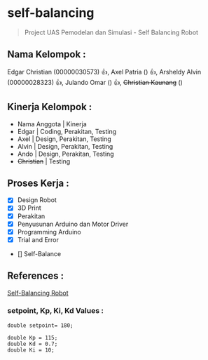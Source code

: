 # self-balancing
> Project UAS Pemodelan dan Simulasi - Self Balancing Robot

## Nama Kelompok : 
Edgar Christian (00000030573) :+1:, Axel Patria () :+1:, Arsheldy Alvin (00000028323) :+1:, Julando Omar () :+1:, ~~Christian Kaunang~~ ()

## Kinerja Kelompok :
- Nama Anggota | Kinerja
- Edgar | Coding, Perakitan, Testing
- Axel | Design, Perakitan, Testing
- Alvin | Design, Perakitan, Testing
- Ando | Design, Perakitan, Testing
- ~~Christian~~ | Testing

## Proses Kerja :
- [x] Design Robot
- [x] 3D Print
- [x] Perakitan
- [x] Penyusunan Arduino dan Motor Driver
- [x] Programming Arduino
- [x] Trial and Error
- [] Self-Balance

## References :
[Self-Balancing Robot](https://circuitdigest.com/microcontroller-projects/arduino-based-self-balancing-robot)

### setpoint, Kp, Ki, Kd Values :
```
double setpoint= 180; 

double Kp = 115;
double Kd = 0.7; 
double Ki = 10;
```
